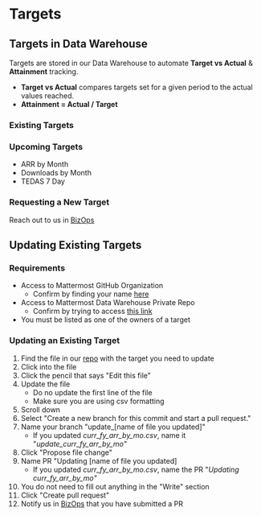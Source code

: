 # Targets

## Targets in Data Warehouse

Targets are stored in our Data Warehouse to automate **Target vs Actual** & **Attainment** tracking.

* **Target vs Actual** compares targets set for a given period to the actual values reached.
* **Attainment = Actual / Target**

### Existing Targets

### Upcoming Targets

* ARR by Month
* Downloads by Month
* TEDAS 7 Day

### Requesting a New Target

Reach out to us in [BizOps](https://community.mattermost.com/private-core/channels/bizops)

## Updating Existing Targets

### Requirements

* Access to Mattermost GitHub Organization
  * Confirm by finding your name [here](https://github.com/orgs/mattermost/people)
* Access to Mattermost Data Warehouse Private Repo
  * Confirm by trying to access [this link](https://github.com/mattermost/mattermost-data-warehouse-internal)
* You must be listed as one of the owners of a target

### Updating an Existing Target

1. Find the file in our [repo](https://github.com/mattermost/mattermost-data-warehouse-internal) with the target you need to update
2. Click into the file
3. Click the pencil that says "Edit this file"
4. Update the file
   * Do no update the first line of the file
   * Make sure you are using csv formatting
5. Scroll down
6. Select "Create a new branch for this commit and start a pull request."
7. Name your branch "update\_\[name of file you updated\]"
   * If you updated _curr\_fy\_arr\_by\_mo.csv_, name it "_update\_curr\_fy\_arr\_by\_mo"_
8. Click "Propose file change"
9. Name PR "Updating \[name of file you updated\]
   * If you updated _curr\_fy\_arr\_by\_mo.csv_, name the PR "_Updating curr\_fy\_arr\_by\_mo"_
10. You do not need to fill out anything in the "Write" section
11. Click "Create pull request"
12. Notify us in [BizOps](https://community.mattermost.com/private-core/channels/bizops) that you have submitted a PR




